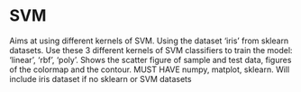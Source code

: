 # SVM
Aims at using different kernels of SVM. Using the dataset ‘iris’ from sklearn datasets. Use these 3 different kernels of SVM classifiers to train the model: ‘linear’, ‘rbf’, ‘poly’. Shows the scatter figure of sample and test data, figures of the colormap and the contour.
MUST HAVE numpy, matplot, sklearn. Will include iris dataset if no sklearn or SVM datasets
